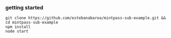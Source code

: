 ### getting started

```
git clone https://github.com/estebanabaroa/mintpass-sub-example.git && cd mintpass-sub-example
npm install
node start
```
